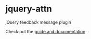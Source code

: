 jquery-attn
===========

jQuery feedback message plugin

Check out the [guide and documentation](http://bezhermoso.github.io/jquery-attn/).